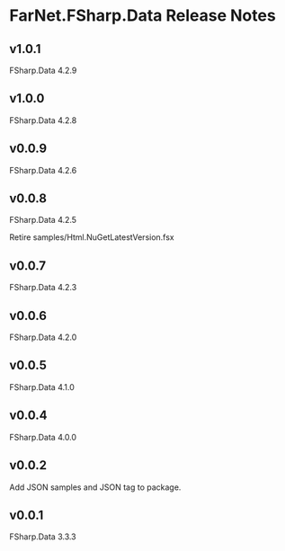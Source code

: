 # FarNet.FSharp.Data Release Notes

## v1.0.1

FSharp.Data 4.2.9

## v1.0.0

FSharp.Data 4.2.8

## v0.0.9

FSharp.Data 4.2.6

## v0.0.8

FSharp.Data 4.2.5

Retire samples/Html.NuGetLatestVersion.fsx

## v0.0.7

FSharp.Data 4.2.3

## v0.0.6

FSharp.Data 4.2.0

## v0.0.5

FSharp.Data 4.1.0

## v0.0.4

FSharp.Data 4.0.0

## v0.0.2

Add JSON samples and JSON tag to package.

## v0.0.1

FSharp.Data 3.3.3
